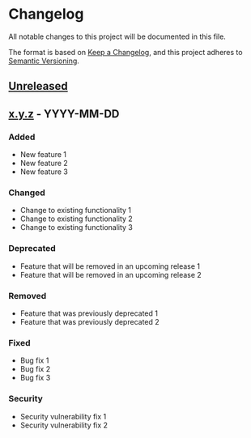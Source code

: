 # Changelog

All notable changes to this project will be documented in this file.

The format is based on [Keep a Changelog](https://keepachangelog.com/en/1.1.0/),
and this project adheres to [Semantic Versioning](https://semver.org/spec/v2.0.0.html).

## [Unreleased]

## [x.y.z] - YYYY-MM-DD

### Added

- New feature 1
- New feature 2
- New feature 3

### Changed

- Change to existing functionality 1
- Change to existing functionality 2
- Change to existing functionality 3

### Deprecated

- Feature that will be removed in an upcoming release 1
- Feature that will be removed in an upcoming release 2

### Removed

- Feature that was previously deprecated 1
- Feature that was previously deprecated 2

### Fixed

- Bug fix 1
- Bug fix 2
- Bug fix 3

### Security

- Security vulnerability fix 1
- Security vulnerability fix 2

[unreleased]: https://github.com/username/repository/compare/vx.y.z...HEAD
[x.y.z]: https://github.com/username/repository/compare/va.b.c...vx.y.z
[a.b.c]: https://github.com/username/repository/releases/tag/va.b.c